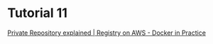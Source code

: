 # Tutorial 11

[Private Repository explained | Registry on AWS - Docker in Practice](https://www.youtube.com/watch?v=vWSRWpOPHws&t=1s)

